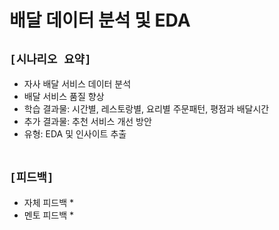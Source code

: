 # 배달 데이터 분석 및 EDA

## `[시나리오 요약]`
* 자사 배달 서비스 데이터 분석
* 배달 서비스 품질 향상
* 학습 결과물: 시간별, 레스토랑별, 요리별 주문패턴, 평점과 배달시간
* 추가 결과물: 추천 서비스 개선 방안
* 유형: EDA 및 인사이트 추출
<br><br>

## `[피드백]`
* 자체 피드백
    * 
* 멘토 피드백
    * 
<br><br>




